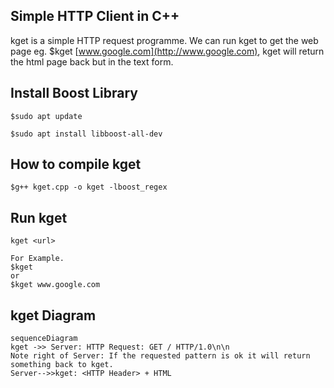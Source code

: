 ## Simple HTTP Client in C++
kget is a simple HTTP request programme. We can run kget <url> to get the web page eg. $kget [www.google.com](http://www.google.com), kget will return the html page back but in the text form.

## Install Boost Library
  
    $sudo apt update

    $sudo apt install libboost-all-dev



## **How to compile kget**

    $g++ kget.cpp -o kget -lboost_regex

## Run kget

    kget <url>
    
    For Example.
    $kget
    or
    $kget www.google.com


## kget Diagram

```mermaid
sequenceDiagram
kget ->> Server: HTTP Request: GET / HTTP/1.0\n\n
Note right of Server: If the requested pattern is ok it will return something back to kget.
Server-->>kget: <HTTP Header> + HTML 
```



